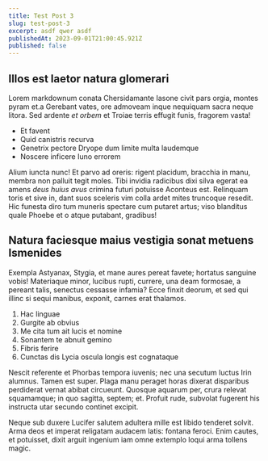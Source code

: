 ```yaml
---
title: Test Post 3
slug: test-post-3
excerpt: asdf qwer asdf
publishedAt: 2023-09-01T21:00:45.921Z
published: false
---
```


## Illos est laetor natura glomerari

Lorem markdownum conata Chersidamante Iasone civit pars orgia, montes pyram et.a Gerebant vates, ore admoveam inque nequiquam sacra neque litora. Sed ardente _et orbem_ et Troiae terris effugit funis, fragorem vasta!

-   Et favent
-   Quid canistris recurva
-   Genetrix pectore Dryope dum limite multa laudemque
-   Noscere inficere Iuno errorem

Alium iuncta nunc! Et parvo ad oreris: rigent placidum, bracchia in manu, membra non palluit tegit moles. Tibi invidia radicibus dixi silva egerat ea amens _deus huius avus_ crimina futuri potuisse Aconteus est. Relinquam toris et sive in, dant suos sceleris vim colla ardet mites truncoque resedit. Hic funesta diro tum muneris spectare cum putaret artus; viso blanditus quale Phoebe et o atque putabant, gradibus!

## Natura faciesque maius vestigia sonat metuens Ismenides

Exempla Astyanax, Stygia, et mane aures pereat favete; hortatus sanguine vobis! Materiaque minor, lucibus rupti, currere, una deam formosae, a pereant talis, senectus cessasse infamia? Ecce finxit deorum, et sed qui illinc si sequi manibus, exponit, carnes erat thalamos.

1. Hac linguae
2. Gurgite ab obvius
3. Me cita tum ait lucis et nomine
4. Sonantem te abnuit gemino
5. Fibris ferire
6. Cunctas dis Lycia oscula longis est cognataque

Nescit referente et Phorbas tempora iuvenis; nec una secutum luctus Irin alumnus. Tamen est super. Plaga manu peraget horas dixerat disparibus perdiderat vernat abibat circueunt. Quosque aquarum per, crura relevat squamamque; in quo sagitta, septem; et. Profuit rude, subvolat fugerent his instructa utar secundo continet excipit.

Neque sub duxere Lucifer salutem adultera mille est libido tenderet solvit. Arma deos et imperat religatam audacem latis: fontana feroci. Enim cautes, et potuisset, dixit arguit ingenium iam omne extemplo loqui arma tollens magic.
